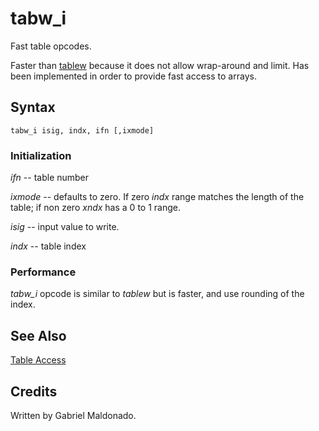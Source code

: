 <!--
id:tabw_i
category:Signal Generators:Table Access
-->
# tabw_i
Fast table opcodes.

Faster than [tablew](../../opcodes/tablew) because it does not allow wrap-around and limit. Has been implemented in order to provide fast access to arrays.

## Syntax
``` csound-orc
tabw_i isig, indx, ifn [,ixmode]
```

### Initialization

_ifn_ -- table number

_ixmode_ -- defaults to zero.  If zero _indx_ range matches the length of the table; if non zero _xndx_ has a 0 to 1 range.

_isig_ -- input value to write.

_indx_ -- table index

### Performance

_tabw_i_ opcode is similar to _tablew_ but is faster, and use rounding of the index.

## See Also

[Table Access](../../siggen/tableacc)

## Credits

Written by Gabriel Maldonado.
